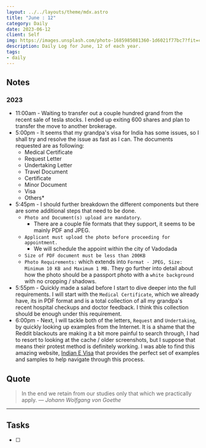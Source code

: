 ```yaml
---
layout: ../../layouts/theme/mdx.astro
title: "June : 12"
category: Daily
date: 2023-06-12
client: Self
img: https://images.unsplash.com/photo-1685985081360-1d6021f77bc7?fit=crop&q=85&w=1400&h=700
description: Daily Log for June, 12 of each year.
tags:
- daily
---
```


## Notes

### 2023
- 11:00am - Waiting to transfer out a couple hundred grand from the recent sale of tesla stocks. I ended up exiting 600 shares and plan to transfer the move to another brokerage. 
- 5:00pm - It seems that my grandpa's visa for India has some issues, so I shall try and resolve the issue as fast as I can. The documents requested are as following:
	- Medical Certificate
	- Request Letter
	- Undertaking Letter
	- Travel Document
	- Certificate
	- Minor Document
	- Visa
	- Others*
- 5:45pm - I should further breakdown the different components but there are some additional steps that need to be done.
	- `Photo and Document(s) upload are mandatory`.
		- There are a couple file formats that they support, it seems to be mainly PDF and JPEG.
	- `Applicant must upload the photo before proceeding for appointment. `
		- We will schedule the appoint within the city of Vadodada
	- `Size of PDF document must be less than 200KB`
	- `Photo Requirements:` which extends into `Format - JPEG, Size: Minimum 10 KB and Maximum 1 MB.` They go further into detail about how the photo should be a passport photo with a  `white background` with no cropping / shadows.
- 5:55pm - Quickly made a salad before I start to dive deeper into the full requirements. I will start with the `Medical Certificate`, which we already have, its in PDF format and is a total collection of all my grandpa's recent hospital checkups and doctor feedback. I think this collection should be enough under this requirement. 
- 6:00pm - Next, I will tackle both of the letters, `Request` and `Undertaking`, by quickly looking up examples from the Internet. It is a shame that the Reddit blackouts are making it a bit more painful to search through, I had to resort to looking at the cache / older screenshots, but I suppose that means their protest method is definitely working. I was able to find this amazing website, [Indian E Visa](https://indiaevisas.org/indian-visa-extension-online-application/) that provides the perfect set of examples and samples to help navigate through this process.
## Quote

> In the end we retain from our studies only that which we practically apply.
> — <cite>Johann Wolfgang von Goethe</cite>

---

## Tasks

- [ ]